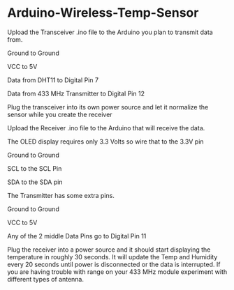 # Arduino-Wireless-Temp-Sensor
Upload the Transceiver .ino file to the Arduino you plan to transmit data from.

Ground to Ground

VCC to 5V

Data from DHT11 to Digital Pin 7

Data from 433 MHz Transmitter to Digital Pin 12

Plug the transceiver into its own power source and let it normalize the sensor while you create the receiver

Upload the Receiver .ino file to the Arduino that will receive the data.

The OLED display requires only 3.3 Volts so wire that to the 3.3V pin

Ground to Ground

SCL to the SCL Pin

SDA to the SDA pin

The Transmitter has some extra pins.

Ground to Ground

VCC to 5V

Any of the 2 middle Data Pins go to Digital Pin 11

Plug the receiver into a power source and it should start displaying the temperature in roughly 30 seconds. It will update the Temp and Humidity every 20 seconds until power is disconnected or the data is interrupted. If you are having trouble with range on your 433 MHz module experiment with different types of antenna.
